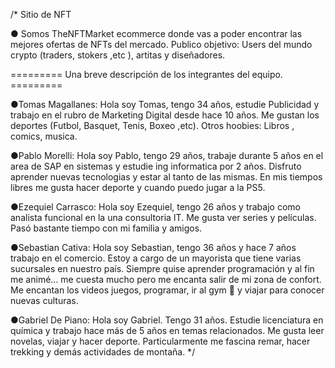 /* 
Sitio de NFT 

● Somos TheNFTMarket ecommerce donde vas a poder encontrar las mejores ofertas de NFTs del mercado. 
Publico objetivo: Users del mundo crypto (traders, stokers ,etc ), artitas y diseñadores. 

=========   Una breve descripción de los integrantes del equipo.  =========

●Tomas Magallanes: Hola soy Tomas, tengo 34 años, estudie Publicidad y trabajo en el rubro de Marketing Digital desde hace 10 años. 
Me gustan los deportes (Futbol, Basquet, Tenis, Boxeo ,etc). Otros hoobies: Libros , comics, musica.

●Pablo Morelli: Hola soy Pablo, tengo 29 años, trabaje durante 5 años en el area de SAP en sistemas y estudie ing informatica por 2 años.
Disfruto aprender nuevas tecnologias y estar al tanto de las mismas. En mis tiempos libres me gusta hacer deporte y cuando puedo jugar a la PS5.

●Ezequiel Carrasco: Hola soy Ezequiel, tengo 26 años y trabajo como analista funcional en la una consultoria IT.
Me gusta ver series y películas. Pasó bastante tiempo con mi familia y amigos.

●Sebastian Cativa: Hola soy Sebastian, tengo 36 años y hace 7 años trabajo en el comercio. Estoy a cargo de un mayorista que tiene varias sucursales en nuestro país.
Siempre quise aprender programación y al fin me animé... me cuesta mucho pero me encanta salir de mi zona de confort. Me encantan los videos juegos, programar, ir al gym 💪 y viajar para conocer nuevas culturas. 

●Gabriel De Piano: Hola soy Gabriel. Tengo 31 años. Estudie licenciatura en química y trabajo hace más de 5 años en temas relacionados. Me gusta leer novelas, viajar y hacer deporte. Particularmente me fascina remar, hacer trekking y demás actividades de montaña. 
*/
